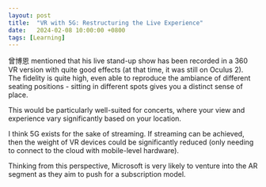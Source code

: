 ```yaml
---
layout: post
title:  "VR with 5G: Restructuring the Live Experience"
date:   2024-02-08 10:00:00 +0800
tags: [Learning]
---
```


曾博恩 mentioned that his live stand-up show has been recorded in a 360 VR version with quite good effects (at that time, it was still on Oculus 2). The fidelity is quite high, even able to reproduce the ambiance of different seating positions - sitting in different spots gives you a distinct sense of place.

This would be particularly well-suited for concerts, where your view and experience vary significantly based on your location.

I think 5G exists for the sake of streaming. If streaming can be achieved, then the weight of VR devices could be significantly reduced (only needing to connect to the cloud with mobile-level hardware).

Thinking from this perspective, Microsoft is very likely to venture into the AR segment as they aim to push for a subscription model.